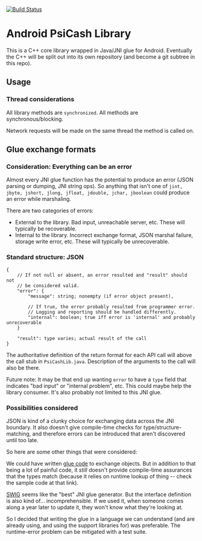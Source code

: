 [![Build Status](https://travis-ci.org/Psiphon-Inc/psicash-lib-android.png)](https://travis-ci.org/Psiphon-Inc/psicash-lib-android)

# Android PsiCash Library

This is a C++ core library wrapped in Java/JNI glue for Android. Eventually the C++ will
be split out into its own repository (and become a git subtree in this repo).

## Usage

### Thread considerations

All library methods are `synchronized`. All methods are synchronous/blocking.

Network requests will be made on the same thread the method is called on.

## Glue exchange formats

### Consideration: Everything can be an error

Almost every JNI glue function has the potential to produce an error
(JSON parsing or dumping, JNI string ops). So anything that isn't one of
`jint, jbyte, jshort, jlong, jfloat, jdouble, jchar, jboolean` could
produce an error while marshaling.

There are two categories of errors:
* External to the library. Bad input, unreachable server, etc. These will
  typically be recoverable.
* Internal to the library. Incorrect exchange format, JSON marshal
  failure, storage write error, etc. These will typically be unrecoverable.

### Standard structure: JSON

```no-highlight
{
    // If not null or absent, an error resulted and "result" should not
    // be considered valid.
    "error": {
        "message": string; nonempty (if error object present),

        // If true, the error probably resulted from programmer error.
        // Logging and reporting should be handled differently.
        "internal": boolean; true iff error is 'internal' and probably unrecoverable
    }

    "result": type varies; actual result of the call
}
```

The authoritative definition of the return format for each API call will
above the call stub in `PsiCashLib.java`. Description of the arguments
to the call will also be there.

Future note: It may be that end up wanting `error` to have a `type` field
that indicates "bad input" or "internal problem", etc. This could maybe
help the library consumer. It's also probably not limited to this JNI glue.

### Possibilities considered

JSON is kind of a clunky choice for exchanging data across the JNI
boundary. It also doesn't give compile-time checks for
type/structure-matching, and therefore errors can be introduced that
aren't discovered until too late.

So here are some other things that were considered:

We could have written [glue code](http://www.ntu.edu.sg/home/ehchua/programming/java/javanativeinterface.html#zz-6.)
to exchange objects. But in addition to that being a lot of painful code,
it _still_ doesn't provide compile-time assurances that the types match
(because it relies on runtime lookup of thing -- check the sample code
at that link).

[SWIG](http://www.swig.org/) seems like the "best" JNI glue generator.
But the interface definition is also kind of... incomprehensible. If we
used it, when someone comes along a year later to update it, they won't
know what they're looking at.

So I decided that writing the glue in a language we can understand (and
are already using, and using the support libraries for) was preferable.
The runtime-error problem can be mitigated with a test suite.
